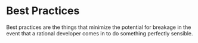 # Best Practices

Best practices are the things that minimize the potential for breakage in the event that a rational developer comes in to do something perfectly sensible.
